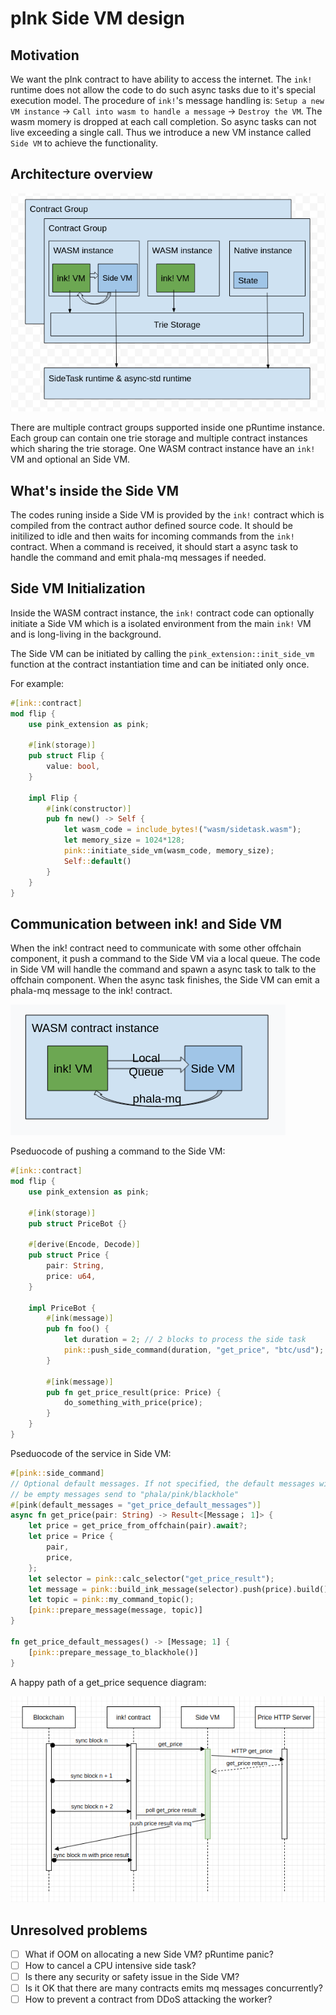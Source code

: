 # pInk Side VM design
## Motivation
We want the pInk contract to have ability to access the internet. The `ink!` runtime does not allow the code to do such async tasks due to it's special execution model. The procedure of `ink!`'s message handling is: `Setup a new VM instance` -> `Call into wasm to handle a message` -> `Destroy the VM`. The wasm momery is dropped at each call completion. So async tasks can not live exceeding a single call. Thus we introduce a new VM instance called `Side VM` to achieve the functionality.

## Architecture overview

![image-20211215141832965](assets/image-20211215104055049.png)

There are multiple contract groups supported inside one pRuntime instance. Each group can contain one trie storage and multiple contract instances which sharing the trie storage. One WASM contract instance have an `ink!` VM and optional an Side VM.

## What's inside the Side VM

The codes runing inside a Side VM is provided by the `ink!` contract which is compiled from the contract author defined source code. It should be initilized to idle and then waits for incoming commands from the `ink!` contract. When a command is received, it should start a async task to handle the command and emit phala-mq messages if needed.

## Side VM Initialization
Inside the WASM contract instance, the `ink!` contract code can optionally initiate a Side VM which is a isolated environment from the main `ink!` VM and is long-living in the background.

The Side VM can be initiated by calling the `pink_extension::init_side_vm` function at the contract instantiation time and can be initiated only once.

For example:

```Rust
#[ink::contract]
mod flip {
    use pink_extension as pink;

    #[ink(storage)]
    pub struct Flip {
        value: bool,
    }

    impl Flip {
        #[ink(constructor)]
        pub fn new() -> Self {
            let wasm_code = include_bytes!("wasm/sidetask.wasm");
            let memory_size = 1024*128;
            pink::initiate_side_vm(wasm_code, memory_size);
            Self::default()
        }
    }
}
```

## Communication between ink! and Side VM

When the ink! contract need to communicate with some other offchain component, it push a command to the Side VM via a local queue. The code in Side VM will handle the command and spawn a async task to talk to the offchain component. When the async task finishes, the Side VM can emit a phala-mq message to the ink! contract.

![image-20211215135838950](assets/image-20211215113343926.png)


Pseduocode of pushing a command to the Side VM:

```Rust
#[ink::contract]
mod flip {
    use pink_extension as pink;

    #[ink(storage)]
    pub struct PriceBot {}

    #[derive(Encode, Decode)]
    pub struct Price {
        pair: String,
        price: u64,
    }

    impl PriceBot {
        #[ink(message)]
        pub fn foo() {
            let duration = 2; // 2 blocks to process the side task
            pink::push_side_command(duration, "get_price", "btc/usd");
        }

        #[ink(message)]
        pub fn get_price_result(price: Price) {
            do_something_with_price(price);
        }
    }
}
```

Pseduocode of the service in Side VM:

```Rust
#[pink::side_command]
// Optional default messages. If not specified, the default messages will
// be empty messages send to "phala/pink/blackhole"
#[pink(default_messages = "get_price_default_messages")]
async fn get_price(pair: String) -> Result<[Message； 1]> {
    let price = get_price_from_offchain(pair).await?;
    let price = Price {
        pair,
        price,
    };
    let selector = pink::calc_selector("get_price_result");
    let message = pink::build_ink_message(selector).push(price).build();
    let topic = pink::my_command_topic();
    [pink::prepare_message(message, topic)]
}

fn get_price_default_messages() -> [Message; 1] {
    [pink::prepare_message_to_blackhole()]
}
```

A happy path of a get_price sequence diagram:

![image-20211215172428197](assets/image-20211215171614700.png)



## Unresolved problems

- [ ] What if OOM on allocating a new Side VM? pRuntime panic?
- [ ] How to cancel a CPU intensive side task?
- [ ] Is there any security or safety issue in the Side VM?
- [ ] Is it OK that there are many contracts emits mq messages concurrently?
- [ ] How to prevent a contract from DDoS attacking the worker?
